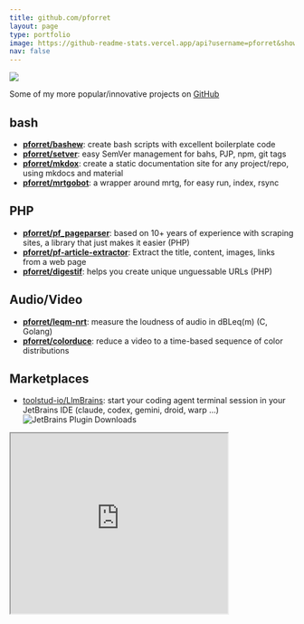 ```yaml
---
title: github.com/pforret
layout: page
type: portfolio
image: https://github-readme-stats.vercel.app/api?username=pforret&show_icons=1&count_private=true&hide_border=1
nav: false
---
```


![](https://github-readme-stats.vercel.app/api?username=pforret&show_icons=1&count_private=true&hide_border=1)

Some of my more popular/innovative projects on [GitHub](https://github.com/pforret)

## bash

* [**pforret/bashew**](https://github.com/pforret/bashew): create bash scripts with excellent boilerplate code
* [**pforret/setver**](https://github.com/pforret/setver): easy SemVer management for bahs, PJP, npm, git tags
* [**pforret/mkdox**](https://github.com/pforret/mkdox): create a static documentation site for any project/repo, using mkdocs and material
* [**pforret/mrtgobot**](https://github.com/pforret/mrtgobot): a wrapper around mrtg, for easy run, index, rsync

## PHP
* [**pforret/pf_pageparser**](https://github.com/pforret/pf_pageparser): based on 10+ years of experience with scraping sites, a library that just makes it easier (PHP)
* [**pforret/pf-article-extractor**](https://github.com/pforret/pf-article-extractor): Extract the title, content, images, links from a web page
* [**pforret/digestif**](https://github.com/pforret/digestif): helps you create unique unguessable URLs (PHP)

## Audio/Video

* [**pforret/leqm-nrt**](https://github.com/pforret/leqm-nrt): measure the loudness of audio in dBLeq(m) (C, Golang)
* [**pforret/colorduce**](https://github.com/pforret/colorduce): reduce a video to a time-based sequence of color distributions

## Marketplaces

* [toolstud-io/LlmBrains](https://github.com/toolstud-io/LlmBrains): start your coding agent terminal session in your JetBrains IDE (claude, codex, gemini, droid, warp ...) ![JetBrains Plugin Downloads](https://img.shields.io/jetbrains/plugin/d/28522)


<iframe width="384px" height="319px" src="https://plugins.jetbrains.com/embeddable/card/28522"></iframe>